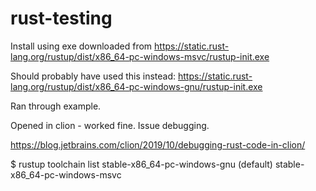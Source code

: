 # rust-testing

Install using exe downloaded from 
https://static.rust-lang.org/rustup/dist/x86_64-pc-windows-msvc/rustup-init.exe

Should probably have used this instead:
https://static.rust-lang.org/rustup/dist/x86_64-pc-windows-gnu/rustup-init.exe


Ran through example.

Opened in clion - worked fine. Issue debugging.

https://blog.jetbrains.com/clion/2019/10/debugging-rust-code-in-clion/

$ rustup toolchain list
stable-x86_64-pc-windows-gnu (default)
stable-x86_64-pc-windows-msvc